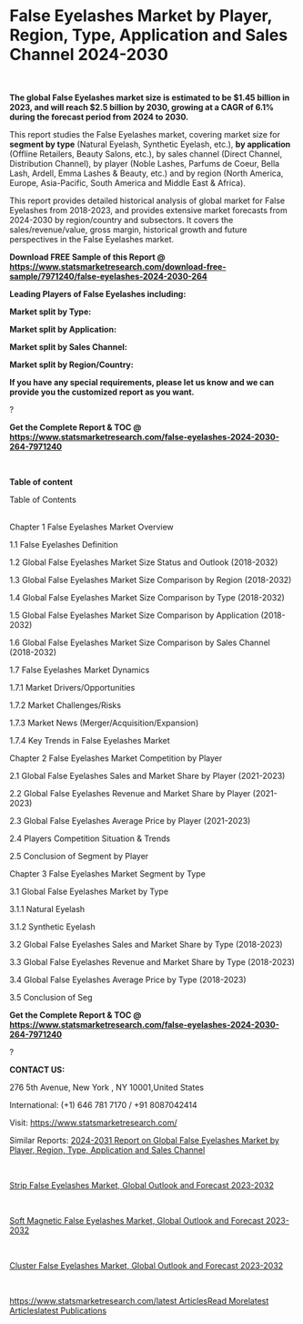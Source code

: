 <h1>False Eyelashes Market by Player, Region, Type, Application and Sales Channel 2024-2030</h1><br/><p><strong>The global False Eyelashes market size is estimated to be $1.45 billion in 2023, and will reach $2.5 billion by 2030, growing at a <strong>CAGR</strong> of 6.1% during the forecast period from 2024 to 2030.</strong></p>
 
 
 
 <p>This report studies the False Eyelashes market, covering market size for <strong>segment by type</strong> (Natural Eyelash, Synthetic Eyelash, etc.), <strong>by application</strong> (Offline Retailers, Beauty Salons, etc.), by sales channel (Direct Channel, Distribution Channel), by player (Noble Lashes, Parfums de Coeur, Bella Lash, Ardell, Emma Lashes & Beauty, etc.) and by region (North America, Europe, Asia-Pacific, South America and Middle East & Africa).</p>
 
 
 
 <p>This report provides detailed historical analysis of global market for False Eyelashes from 2018-2023, and provides extensive market forecasts from 2024-2030 by region/country and subsectors. It covers the sales/revenue/value, gross margin, historical growth and future perspectives in the False Eyelashes market.</p>
 
 
 
 <p><strong>Download FREE Sample of this Report @ <a href="https://www.statsmarketresearch.com/download-free-sample/7971240/false-eyelashes-2024-2030-264">https://www.statsmarketresearch.com/download-free-sample/7971240/false-eyelashes-2024-2030-264</a></strong></p>
 
 
 
 <p><strong>Leading Players of False Eyelashes including:</strong></p>
 
 
 
 <p><strong>Market split by Type:</strong></p>
 
 
 
 <p><strong>Market split <strong>by Application</strong>:</strong></p>
 
 
 
 <p><strong>Market split by Sales Channel:</strong></p>
 
 
 
 <p><strong>Market split by Region/Country:</strong></p>
 
 
 
 <p><strong>If you have any special requirements, please let us know and we can provide you the customized report as you want.</strong></p>
 
 
 
 <p>? </p>
 
 
 
 <div><b>Get the Complete Report & TOC @ <a href="https://www.statsmarketresearch.com/false-eyelashes-2024-2030-264-7971240">https://www.statsmarketresearch.com/false-eyelashes-2024-2030-264-7971240</a></b></div>
 
 
 
 <p><br />
 
 <b>Table of content</b></p>
 
 
 
 <p>Table of Contents<br />
 
 <br />
 
 Chapter 1 False Eyelashes Market Overview<br />
 
 1.1 False Eyelashes Definition<br />
 
 1.2 Global False Eyelashes Market Size Status and Outlook (2018-2032)<br />
 
 1.3 Global False Eyelashes Market Size Comparison by Region (2018-2032)<br />
 
 1.4 Global False Eyelashes Market Size Comparison by Type (2018-2032)<br />
 
 1.5 Global False Eyelashes Market Size Comparison by Application (2018-2032)<br />
 
 1.6 Global False Eyelashes Market Size Comparison by Sales Channel (2018-2032)<br />
 
 1.7 False Eyelashes Market Dynamics<br />
 
 1.7.1 Market Drivers/Opportunities<br />
 
 1.7.2 Market Challenges/Risks<br />
 
 1.7.3 Market News (Merger/Acquisition/Expansion)<br />
 
 1.7.4 Key Trends in False Eyelashes Market<br />
 
 Chapter 2 False Eyelashes Market Competition by Player<br />
 
 2.1 Global False Eyelashes Sales and Market Share by Player (2021-2023)<br />
 
 2.2 Global False Eyelashes Revenue and Market Share by Player (2021-2023)<br />
 
 2.3 Global False Eyelashes Average Price by Player (2021-2023)<br />
 
 2.4 Players Competition Situation & Trends<br />
 
 2.5 Conclusion of Segment by Player<br />
 
 Chapter 3 False Eyelashes Market Segment by Type<br />
 
 3.1 Global False Eyelashes Market by Type<br />
 
 3.1.1 Natural Eyelash<br />
 
 3.1.2 Synthetic Eyelash<br />
 
 3.2 Global False Eyelashes Sales and Market Share by Type (2018-2023)<br />
 
 3.3 Global False Eyelashes Revenue and Market Share by Type (2018-2023)<br />
 
 3.4 Global False Eyelashes Average Price by Type (2018-2023)<br />
 
 3.5 Conclusion of Seg</p>
 
 
 
 <div><b>Get the Complete Report & TOC @ <a href="https://www.statsmarketresearch.com/false-eyelashes-2024-2030-264-7971240">https://www.statsmarketresearch.com/false-eyelashes-2024-2030-264-7971240</a></b></div>
 
 
 
 <p>? </p>
 
 
 
 <p><b>CONTACT US:</b><br />
 
 276 5th Avenue, New York , NY 10001,United States<br />
 
 International: (+1) 646 781 7170 / +91 8087042414<br />
 
 Visit: <a href="https://www.statsmarketresearch.com/">https://www.statsmarketresearch.com/</a><br />
 
 Similar Reports: <a href="https://www.statsmarketresearch.com/false-eyelashes-2024-2030-264-7971240">2024-2031 Report on Global False Eyelashes Market by Player, Region, Type, Application and Sales Channel</a><br />
 
 <br />
 
 <a href="https://www.statsmarketresearch.com/false-eyelashes-2024-2030-264-7971240">Strip False Eyelashes Market, Global Outlook and Forecast 2023-2032</a><br />
 
 <br />
 
 <a href="https://www.statsmarketresearch.com/false-eyelashes-2024-2030-264-7971240">Soft Magnetic False Eyelashes Market, Global Outlook and Forecast 2023-2032</a><br />
 
 <br />
 
 <a href="https://www.statsmarketresearch.com/false-eyelashes-2024-2030-264-7971240">Cluster False Eyelashes Market, Global Outlook and Forecast 2023-2032</a><br />
 
 <br />
 
 <a href="https://gyeongbokgung.com">https://www.statsmarketresearch.com/</a><a href="https://hallyeomaritime.com">latest Articles</a><a href="https://jingwansa.com">Read More</a><a href="https://nguoiviet.jp/">latest Articles</a><a href="https://www.intelmarketresearch.com/">latest Publications</a></p>